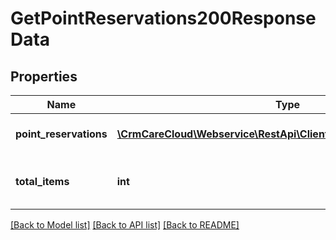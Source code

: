 # GetPointReservations200ResponseData

## Properties
Name | Type | Description | Notes
------------ | ------------- | ------------- | -------------
**point_reservations** | [**\CrmCareCloud\Webservice\RestApi\Client\Model\PointReservation[]**](PointReservation.md) | List of the point reservations. | [optional] 
**total_items** | **int** | The number of all found point reservations. | [optional] 

[[Back to Model list]](../../README.md#documentation-for-models) [[Back to API list]](../../README.md#documentation-for-api-endpoints) [[Back to README]](../../README.md)


